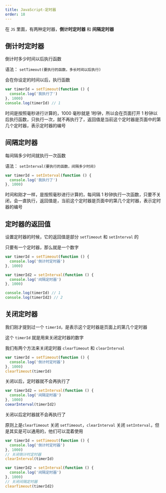 ```yaml
---
title: JavaScript-定时器
order: 18
---
```


在 `JS` 里面，有两种定时器，**倒计时定时器** 和 **间隔定时器**

## 倒计时定时器

倒计时多少时间以后执行函数

语法： `setTimeout(要执行的函数，多长时间以后执行)`

会在你设定的时间以后，执行函数

```javascript
var timerId = setTimeout(function () {
  console.log('我执行了')
}, 1000)
console.log(timerId) // 1
```

时间是按照毫秒进行计算的，1000 毫秒就是 1秒钟，所以会在页面打开 1 秒钟以后执行函数，只执行一次，就不再执行了，返回值是当前这个定时器是页面中的第几个定时器，表示定时器的编号

## 间隔定时器

每间隔多少时间就执行一次函数

语法： `setInterval(要执行的函数，间隔多少时间)`

```javascript
var timerId = setInterval(function () {
  console.log('我执行了')
}, 1000)
```

时间和刚才一样，是按照毫秒进行计算的，每间隔 1 秒钟执行一次函数，只要不关闭，会一直执行，返回值是，当前这个定时器是页面中的第几个定时器，表示定时器的编号

## 定时器的返回值

设置定时器的时候，它的返回值是部分 `setTimeout` 和 `setInterval` 的

只要有一个定时器，那么就是一个数字

```javascript
var timerId = setTimeout(function () {
  console.log('倒计时定时器')
}, 1000)

var timerId2 = setInterval(function () {
  console.log('间隔定时器')
}, 1000)

console.log(timerId) // 1
console.log(timerId2) // 2
```

## 关闭定时器

我们刚才提到过一个 `timerId`，是表示这个定时器是页面上的第几个定时器

这个 `timerId` 就是用来关闭定时器的数字

我们有两个方法来关闭定时器 `clearTimeout` 和 `clearInterval`

```javascript
var timerId = setTimeout(function () {
  console.log('倒计时定时器')
}, 1000)
clearTimeout(timerId)
```

关闭以后，定时器就不会再执行了

```javascript
var timerId2 = setInterval(function () {
  console.log('间隔定时器')
}, 1000)
coearInterval(timerId2)
```

关闭以后定时器就不会再执行了

原则上是`clearTimeout` 关闭 `setTimeout`，`clearInterval` 关闭 `setInterval`，但是其实是可以通用的，他们可以混着使用

```javascript
var timerId = setTimeout(function () {
  console.log('倒计时定时器')
}, 1000)
// 关闭倒计时定时器
clearInterval(timerId)

var timerId2 = setInterval(function () {
  console.log('间隔定时器')
}, 1000)
// 关闭间隔定时器
clearTimeout(timerId2)
```
